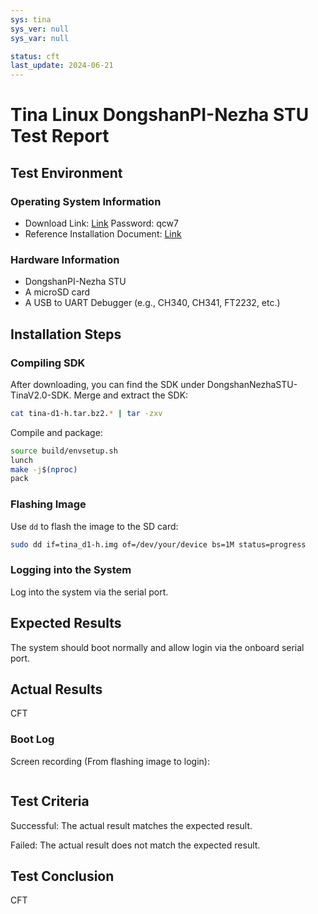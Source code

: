 ```yaml
---
sys: tina
sys_ver: null
sys_var: null

status: cft
last_update: 2024-06-21
---
```


# Tina Linux DongshanPI-Nezha STU Test Report

## Test Environment

### Operating System Information

- Download Link: [Link](https://pan.baidu.com/s/13uKlqDXImmMl9cgKc41tZg?pwd=qcw7) Password: qcw7
- Reference Installation Document: [Link](https://d1.docs.aw-ol.com/study/study_1tina/)

### Hardware Information

- DongshanPI-Nezha STU
- A microSD card
- A USB to UART Debugger (e.g., CH340, CH341, FT2232, etc.)

## Installation Steps

### Compiling SDK

After downloading, you can find the SDK under DongshanNezhaSTU-TinaV2.0-SDK.
Merge and extract the SDK:
```bash
cat tina-d1-h.tar.bz2.* | tar -zxv
```

Compile and package:
```bash
source build/envsetup.sh
lunch
make -j$(nproc)
pack
```

### Flashing Image

Use `dd` to flash the image to the SD card:
```bash
sudo dd if=tina_d1-h.img of=/dev/your/device bs=1M status=progress
```

### Logging into the System

Log into the system via the serial port.

## Expected Results

The system should boot normally and allow login via the onboard serial port.

## Actual Results

CFT

### Boot Log

Screen recording (From flashing image to login):

```log
```

## Test Criteria

Successful: The actual result matches the expected result.

Failed: The actual result does not match the expected result.

## Test Conclusion

CFT
